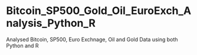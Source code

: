 # Bitcoin_SP500_Gold_Oil_EuroExch_Analysis_Python_R
Analysed Bitcoin, SP500, Euro Exchnage, Oil and Gold Data using both Python and R

